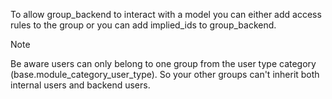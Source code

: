 To allow group_backend to interact with a model you can either add
access rules to the group or you can add implied_ids to group_backend.

> [!NOTE]
> Be aware users can only belong to one group from the user type
> category (base.module_category_user_type). So your other groups can't
> inherit both internal users and backend users.
